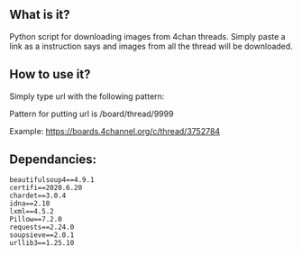 ## What is it?
Python script for downloading images from 4chan threads.
Simply paste a link as a instruction says and images from all the thread will be downloaded.

## How to use it?
Simply type url with the following pattern:

Pattern for putting url is /board/thread/9999

Example:
https://boards.4channel.org/c/thread/3752784

## Dependancies:
    beautifulsoup4==4.9.1
    certifi==2020.6.20
    chardet==3.0.4
    idna==2.10
    lxml==4.5.2
    Pillow==7.2.0
    requests==2.24.0
    soupsieve==2.0.1
    urllib3==1.25.10
